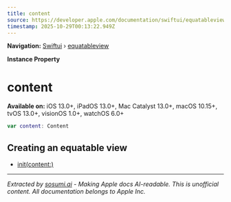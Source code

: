 ```yaml
---
title: content
source: https://developer.apple.com/documentation/swiftui/equatableview/content
timestamp: 2025-10-29T00:13:22.949Z
---
```


**Navigation:** [Swiftui](/documentation/swiftui) › [equatableview](/documentation/swiftui/equatableview)

**Instance Property**

# content

**Available on:** iOS 13.0+, iPadOS 13.0+, Mac Catalyst 13.0+, macOS 10.15+, tvOS 13.0+, visionOS 1.0+, watchOS 6.0+

```swift
var content: Content
```

## Creating an equatable view

- [init(content:)](/documentation/swiftui/equatableview/init(content:))

---

*Extracted by [sosumi.ai](https://sosumi.ai) - Making Apple docs AI-readable.*
*This is unofficial content. All documentation belongs to Apple Inc.*
